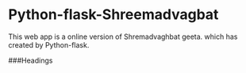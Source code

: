 # Python-flask-Shreemadvagbat
This web app is a online version of  Shremadvaghbat geeta. which has created by Python-flask.

###Headings
